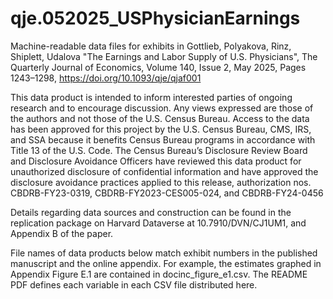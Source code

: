 # qje.052025_USPhysicianEarnings
Machine-readable data files for exhibits in Gottlieb, Polyakova, Rinz, Shiplett, Udalova "The Earnings and Labor Supply of U.S. Physicians", The Quarterly Journal of Economics, Volume 140, Issue 2, May 2025, Pages 1243–1298, https://doi.org/10.1093/qje/qjaf001

This data product is intended to inform interested parties of ongoing research and to encourage discussion. Any views expressed are those of the authors and not
those of the U.S. Census Bureau. Access to the data has been approved for this project by the U.S. Census Bureau, CMS, IRS, and SSA because it benefits Census
Bureau programs in accordance with Title 13 of the U.S. Code. The Census Bureau’s Disclosure Review Board and Disclosure Avoidance Officers have reviewed
this data product for unauthorized disclosure of confidential information and have approved the disclosure avoidance practices 
applied to this release, authorization nos. CBDRB-FY23-0319, CBDRB-FY2023-CES005-024, and CBDRB-FY24-0456

Details regarding data sources and construction can be found in the replication package on Harvard Dataverse at 10.7910/DVN/CJ1UM1, and Appendix B of the paper.

File names of data products below match exhibit numbers in the published manuscript and the online appendix.
For example, the estimates graphed in Appendix Figure E.1 are contained in docinc_figure_e1.csv. 
The README PDF defines each variable in each CSV file distributed here.


